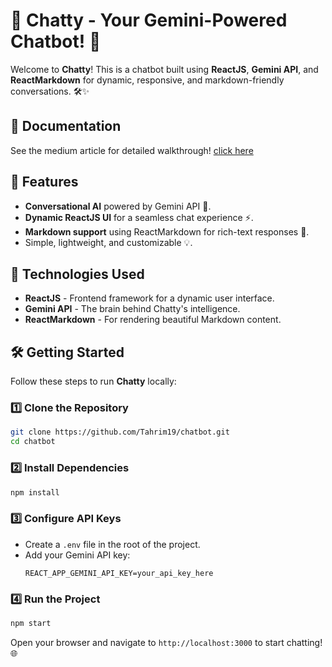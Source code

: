 # 💬 Chatty - Your Gemini-Powered Chatbot! 🚀

Welcome to **Chatty**! This is a chatbot built using **ReactJS**, **Gemini API**, and **ReactMarkdown** for dynamic, responsive, and markdown-friendly conversations. 🛠️✨

## 📄 Documentation
See the medium article for detailed walkthrough! [click here]()

## 🎯 Features

- **Conversational AI** powered by Gemini API 🧠.
- **Dynamic ReactJS UI** for a seamless chat experience ⚡.
- **Markdown support** using ReactMarkdown for rich-text responses 📜.
- Simple, lightweight, and customizable 💡.

## 🌟 Technologies Used

- **ReactJS** - Frontend framework for a dynamic user interface.
- **Gemini API** - The brain behind Chatty's intelligence.
- **ReactMarkdown** - For rendering beautiful Markdown content.

## 🛠️ Getting Started

Follow these steps to run **Chatty** locally:  

### 1️⃣ Clone the Repository
```bash
git clone https://github.com/Tahrim19/chatbot.git
cd chatbot
```

### 2️⃣ Install Dependencies
```bash
npm install
```

### 3️⃣ Configure API Keys
- Create a `.env` file in the root of the project.
- Add your Gemini API key:
  ```env
  REACT_APP_GEMINI_API_KEY=your_api_key_here
  ```

### 4️⃣ Run the Project
```bash
npm start
```

Open your browser and navigate to `http://localhost:3000` to start chatting! 🌐


